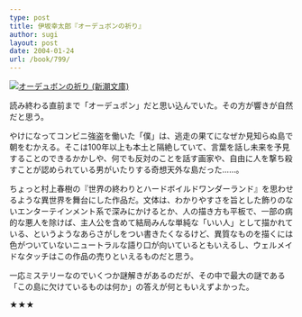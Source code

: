 ```yaml
---
type: post
title: 伊坂幸太郎『オーデュボンの祈り』
author: sugi
layout: post
date: 2004-01-24
url: /book/799/
---
```

<a href="http://www.amazon.co.jp/exec/obidos/ASIN/4101250219/chezsugi-22/ref=nosim/" name="amazletlink" target="_blank"><img src="http://ecx.images-amazon.com/images/I/5181BF5ZJ1L.jpg" alt="オーデュボンの祈り (新潮文庫)" class="alignleft" /></a>

読み終わる直前まで「オーデュポン」だと思い込んでいた。その方が響きが自然だと思う。

やけになってコンビニ強盗を働いた「僕」は、逃走の果てになぜか見知らぬ島で朝をむかえる。そこは100年以上も本土と隔絶していて、言葉を話し未来を予見することのできるかかしや、何でも反対のことを話す画家や、自由に人を撃ち殺すことが認められている男がいたりする奇想天外な島だった……。

ちょっと村上春樹の『世界の終わりとハードボイルドワンダーランド』を思わせるような異世界を舞台にした作品だ。文体は、わかりやすさを旨とした飾りのないエンターテインメント系で深みにかけるとか、人の描き方も平板で、一部の病的な悪人を除けば、主人公を含めて結局みんな単純な「いい人」として描かれている、というようなあらさがしをつい書きたくなるけど、異質なものを描くには色がついていないニュートラルな語り口が向いているともいえるし、ウェルメイドなタッチはこの作品の売りといえるものだと思う。

一応ミステリーなのでいくつか謎解きがあるのだが、その中で最大の謎である「この島に欠けているものは何か」の答えが何ともいえずよかった。

★★★

